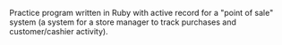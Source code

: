 Practice program written in Ruby with active record for a "point of sale" system (a system for a store manager to track purchases and customer/cashier activity).